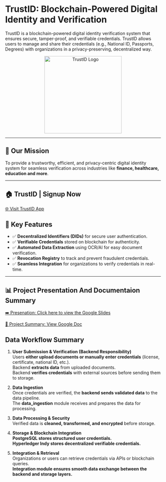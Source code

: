 # TrustID: Blockchain-Powered Digital Identity and Verification

TrustID is a blockchain-powered digital identity verification system that ensures secure, tamper-proof, and verifiable credentials. TrustID allows users to manage and share their credentials (e.g., National ID, Passports, Degrees) with organizations in a privacy-preserving, decentralized way.

<p align="center">
  <img src="https://github.com/Nexa-Bites/trustid_front_and_backend/blob/main/WhatsApp%20Image%202025-03-20%20at%2013.23.22_3df22ccf.png?raw=true" alt="TrustID Logo" width="250">
</p>

---

## 📌 Our Mission
To provide a trustworthy, efficient, and privacy-centric digital identity system for seamless verification across industries like **finance, healthcare, education and more**.

---
## 🏠 TrustID | Signup Now
[🌐 Visit TrustID App](https://trust-id-snowy.vercel.app/)


## 🔹 Key Features
- ✅ **Decentralized Identifiers (DIDs)** for secure user authentication.
- ✅ **Verifiable Credentials** stored on blockchain for authenticity.
- ✅ **Automated Data Extraction** using OCR/AI for easy document verification.
- ✅ **Revocation Registry** to track and prevent fraudulent credentials.
- ✅ **Seamless Integration** for organizations to verify credentials in real-time.

---

## 📊 Project Presentation And Documentaion Summary

[➡️ Presenation: Click here to view the Google Slides](https://docs.google.com/presentation/d/1P1hOViR7TNffz5H2b4t8dL0hz_HxIsuIRW3yM1SCKPs/edit#slide=id.g3446bf115aa_0_15)

[📑 Project Summary: View Google Doc](https://docs.google.com/document/d/1fH9gBXEnQuEC7aTgMOzYQs4nQfhRIcNT883S0Sb38Ns/edit?usp=sharing)



## Data Workflow Summary

1. **User Submission & Verification (Backend Responsibility)**  
   Users **either upload documents or manually enter credentials** (license, certificate, national ID, etc.).  
   Backend **extracts data** from uploaded documents.  
   Backend **verifies credentials** with external sources before sending them to storage.

2. **Data Ingestion**  
   Once credentials are verified, the **backend sends validated data** to the data pipeline.  
   The **data_ingestion** module receives and prepares the data for processing.

3. **Data Processing & Security**  
   Verified data is **cleaned, transformed, and encrypted** before storage.

4. **Storage & Blockchain Integration**  
   **PostgreSQL stores structured user credentials.**  
   **Hyperledger Indy stores decentralized verifiable credentials.**

5. **Integration & Retrieval**  
   Organizations or users can retrieve credentials via APIs or blockchain queries.  
   **Integration module ensures smooth data exchange between the backend and storage layers.**
